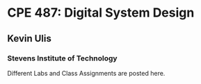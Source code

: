 # CPE 487: Digital System Design
## Kevin Ulis
### Stevens Institute of Technology

Different Labs and Class Assignments are posted here.